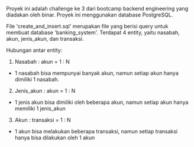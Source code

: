 Proyek ini adalah challenge ke 3 dari bootcamp backend engineering yang diadakan oleh binar. Proyek ini menggunakan database PostgreSQL.

File 'create_and_insert.sql' merupakan file yang berisi query untuk membuat database 'banking_system'. Terdapat 4 entity, yaitu nasabah, akun, jenis_akun, dan transaksi.

Hubungan antar entity:

1. Nasabah : akun = 1 : N
- 1 nasabah bisa mempunyai banyak akun, namun setiap akun hanya dimiliki 1 nasabah.

2. Jenis_akun : akun = 1 : N
- 1 jenis akun bisa dimiliki oleh beberapa akun, namun setiap akun hanya memiliki 1 jenis_akun

3. Akun : transaksi = 1 : N
- 1 akun bisa melakukan beberapa transaksi, namun setiap transaksi hanya bisa dilakukan oleh 1 akun